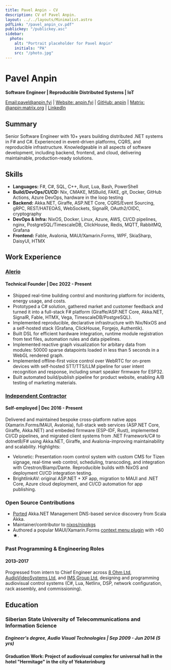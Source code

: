 ```yaml
---
title: Pavel Anpin - CV
description: CV of Pavel Anpin.
layout: ../../layouts/Minimalist.astro
pdfLink: "/pavel_anpin_cv.pdf"
publickey: "/publickey.asc"
sidebar:
  photo:
    alt: "Portrait placeholder for Pavel Anpin"
    initials: "PA"
    src: "/photo.jpg"
---
```


# Pavel Anpin
**Software Engineer | Reproducible Distributed Systems | IoT**

[Email:pavel@anpin.fyi](mailto:pavel@anpin.fyi) | [Website: anpin.fyi](https://anpin.fyi) | [GitHub: anpin](https://github.com/anpin) | [Matrix: @anpin:matrix.org](https://matrix.to/#/@anpin:matrix.org) | [LinkedIn](https://www.linkedin.com/in/pavel-anpin/)

## Summary
Senior Software Engineer with 10+ years building distributed .NET systems in F# and C#. Experienced in event-driven platforms, CQRS, and reproducible infrastructure. Knowledgeable in all aspects of software development, including backend, frontend, and cloud, delivering maintainable, production-ready solutions.

## Skills
- **Languages:** F#, C#, SQL,  C++, Rust, Lua, Bash, PowerShell
- **Build/DevOps/CI/CD:** Nix, CMAKE, MSBuild, FAKE, git, Docker, GitHub Actions, Azure DevOps, hardware in the loop testing
- **Backend:** Akka.NET, Giraffe, ASP.NET Core, CQRS/Event Sourcing, gRPC, REST/HATEOAS, WebSockets, SignalR, OAuth2/OIDC, cryptography   
- **DevOps & Infra:**  NixOS, Docker, Linux, Azure, AWS, CI/CD pipelines, nginx, PostgreSQL/TimescaleDB, ClickHouse, Redis, MQTT, RabbitMQ, Grafana 
- **Frontend:** Fable, Avalonia, MAUI/Xamarin.Forms, WPF, SkiaSharp, DaisyUI, HTMX

## Work Experience

### [Alerio](https://alerio.net/?ref=anpin.fyi)
#### Technical Founder | Dec 2022 - Present
- Shipped real-time building control and monitoring platform for incidents, energy usage, and costs.
- Prototyped a C# solution, gathered market and customer feedback and turned it into a full-stack F# platform (Giraffe/ASP.NET Core, Akka.NET, SignalR, Fable, HTMX, Vega, TimescaleDB/PostgreSQL).
- Implemented reproducible, declarative infrastructure with Nix/NixOS and a self-hosted stack (Grafana, ClickHouse, Forgejo, Authentik).
- Built DSL for efficient hardware integration, runtime module registration from text files, automation rules and data pipelines.
- Implemented reactive graph visualization for arbitary data from modules: 50000 sparse datapoints loaded in less than 5 seconds in a WebGL rendered graph. 
- Implemented offline-first voice control over WebRTC for on-prem devices with self-hosted STT/TTS/LLM pipeline for user intent recognition and response, including smart speaker firmware for ESP32.
- Built automated build/publish pipeline for product website, enabling A/B testing of marketing materials.

### [Independent Contractor](https://anpin.fyi)
#### Self-employed | Dec 2016 - Present
Delivered and maintained bespoke cross-platform native apps (Xamarin.Forms/MAUI, Avalonia), full-stack web services (ASP.NET Core, Giraffe, Akka.NET) and embeded firmware (ESP-IDF, Rust), implemented CI/CD pipelines, and migrated client systems from .NET Framework/C# to dotnet8/F# using Akka.NET, Giraffe, and Avalonia-improving maintainability and scalability. Highlights:
- Velonetic: Presentation room control system with custom CMS for Tizen signage, real-time web control, scheduling, transcoding, and integration with Crestron/Biamp/Dante. Reproducible builds with NixOS and deployment CI/CD integration testing.
- BrightlinkAV: original ASP.NET + XF app, migration to MAUI and .NET Core, Azure cloud deployment, and CI/CD automation for app publishing.
 
### Open Source Contributions
- [Ported](https://github.com/akkadotnet/Akka.Management/pull/3365) Akka.NET Management DNS-based service discovery from Scala Akka.
- Maintainer/contributor to [nixos/nixpkgs](https://github.com/NixOS/nixpkgs/pulls?q=author%3Aanpin)
- Authored a popular MAUI/Xamarin.Forms [context menu plugin](https://github.com/anpin/ContextMenuContainer) with >60 **★**.

### Past Programming & Engineering Roles
#### 2013–2017
Progressed from intern to Chief Engineer across [8 Ohm Ltd](https://8ohm.ru/), [AudioVideoSystems Ltd](https://audioprofi.ru/), and [IMS Group Ltd](https://www.facebook.com/imsgroup.pro/), designing and programming audiovisual control systems (C#, Lua, Netlinx, DSP, network configuration, rack assembly, and commissioning).

## Education

### Siberian State University of Telecommunications and Information Science
##### Engineer's degree, Audio Visual Technologies | Sep 2009 - Jun 2014 (5 yrs)
#### Graduation Work: Project of audiovisual complex for universal hall in the hotel "Hermitage" in the city of Yekaterinburg

